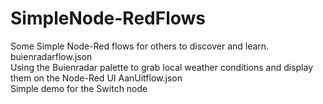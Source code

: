# SimpleNode-RedFlows
Some Simple Node-Red flows for others to discover and learn. <br>
buienradarflow.json<br>  Using the Buienradar palette to grab local weather conditions and display them on the Node-Red UI
AanUitflow.json<br>  Simple demo for the Switch node
